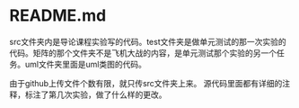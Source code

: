 # README.md

src文件夹内是导论课程实验写的代码。test文件夹是做单元测试的那一次实验的代码。矩阵的那个文件夹不是飞机大战的内容，是单元测试那个实验的另一个任务。uml文件夹里面是uml类图的代码。  

由于github上传文件个数有限，就只传src文件夹上来。 源代码里面都有详细的注释，标注了第几次实验，做了什么样的更改。
